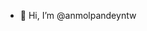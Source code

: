 - 👋 Hi, I’m @anmolpandeyntw

<!---
anmolpandeyntw/anmolpandeyntw is a ✨ special ✨ repository because its `README.md` (this file) appears on your GitHub profile.
You can click the Preview link to take a look at your changes.
--->
